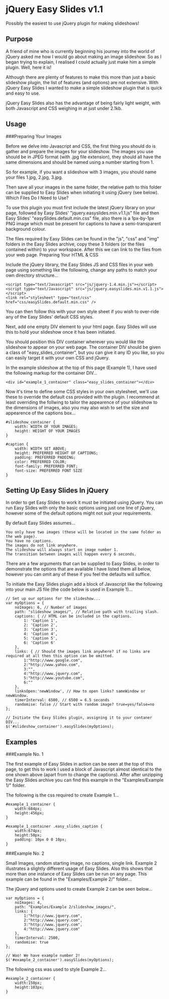 jQuery Easy Slides v1.1
=======================

Possibly the easiest to use jQuery plugin for making slideshows!

Purpose
-------

A friend of mine who is currently beginning his journey into the world of jQuery asked me how I would go about making an image slideshow. So as I began trying to explain, I realised I could actually just make him a simple plugin. Well, here it is!

Although there are plenty of features to make this more than just a basic slideshow plugin, the list of features (and options) are not extensive. With jQuery Easy Slides I wanted to make a simple slideshow plugin that is quick and easy to use.

jQuery Easy Slides also has the advantage of being fairly light weight, with both Javascript and CSS weighing in at just under 2.1kb.

Usage
-----

###Preparing Your Images

Before we delve into Javascript and CSS, the first thing you should do is gather and prepare the images for your slideshow. The images you use should be in JPEG format (with .jpg file extension), they should all have the same dimensions and should be named using a number starting from 1.

So for example, if you want a slideshow with 3 images, you should name your files 1.jpg, 2.jpg, 3.jpg.

Then save all your images in the same folder, the relative path to this folder can be supplied to Easy Slides when initiating it using jQuery (see below).
Which Files Do I Need to Use?

To use this plugin you must first include the latest jQuery library on your page, followed by Easy Slides' "jquery.easyslides.min.v1.1.js" file and then Easy Slides' "easySlides.default.min.css" file, also there is a 1px-by-1px PNG image which must be present for captions to have a semi-transparent background colour.

The files required by Easy Slides can be found in the "js", "css" and "img" folders in the Easy Slides archive, copy these 3 folders (or the files contained within) to your workspace. After this we can link to the files from your web page.
Preparing Your HTML & CSS

Include the jQuery library, the Easy Slides JS and CSS files in your web page using something like the following, change any paths to match your own directory structure...

	<script type="text/Javascript" src="js/jquery-1.4.min.js"></script>
	<script type="text/Javascript" src="js/jquery.easyslides.min.v1.1.js"></script>
	<link rel="stylesheet" type="text/css" href="css/easySlides.default.min.css" />

You can then follow this with your own style sheet if you wish to over-ride any of the Easy Slides' default CSS styles.

Next, add one empty DIV element to your html page. Easy Slides will use this to hold your slideshow once it has been initiated.

You should position this DIV container wherever you would like the slideshow to appear on your web page. The container DIV should be given a class of "easy_slides_container", but you can give it any ID you like, so you can easily target it with your own CSS and jQuery.

In the example slideshow at the top of this page (Example 1), I have used the following markup for the container DIV...

	<div id="example_1_container" class="easy_slides_container"></div>

Now it's time to define some CSS styles in your own stylesheet, we'll use these to override the default css provided with the plugin. I recommend at least overriding the follwing to tailor the appearence of your slideshow to the dimensions of images, also you may also wish to set the size and appearence of the captions box...

	#slideshow_container {
		width: WIDTH OF YOUR IMAGES;
		height: HEIGHT OF YOUR IMAGES
	}

	#caption {
		width: WIDTH SET ABOVE;
		height: PREFERRED HEIGHT OF CAPTIONS;
		padding: PREFERRED PADDING;
		color: PREFERRED COLOR;
		font-family: PREFERRED FONT;
		font-size: PREFERRED FONT SIZE
	}
	
Setting Up Easy Slides In jQuery
--------------------------------

In order to get Easy Slides to work it must be initiated using jQuery. You can run Easy Slides with only the basic options using just one line of jQuery, however some of the default options might not suit your requirements.

By default Easy Slides assumes...

    You only have two images (these will be located in the same folder as the web page).
    You have no captions.
    The images do not link anywhere.
    The slideshow will always start on image number 1.
    The transition between images will happen every 6 seconds.

There are a few arguments that can be supplied to Easy Slides, in order to demonstrate the options that are available I have listed them all below, however you can omit any of these if you feel the defaults will suffice.

To initiate the Easy Slides plugin add a block of Javascript like the following into your main JS file (the code below is used in Example 1)...

	// Set up our options for the slideshow...
	var myOptions = {
		noImages: 6, // Number of images
		path: "slideshow_images/", // Relative path with trailing slash.
		captions: { // HTML can be included in the captions.
			1: 'Caption 1',
			2: 'Caption 2',
			3: 'Caption 3',
			4: 'Caption 4',
			5: 'Caption 5',
			6: 'Caption 6'
		},
		links: { // Should the images link anywhere? if no links are required at all then this option can be omitted.
			1:"http://www.google.com",
			2:"http://www.yahoo.com",
			3:"",
			4:"http://www.jquery.com",
			5:"http://www.youtube.com",
			6:""
		},
		linksOpen:'newWindow', // How to open links? sameWindow or newWindow.
		timerInterval: 6500, // 6500 = 6.5 seconds
		randomise: false // Start with random image? true=yes/false=no
	};

	// Initiate the Easy Slides plugin, assigning it to your contaner DIV...
	$('#slideshow_container').easySlides(myOptions);

Examples
--------

###Example No. 1

The first example of Easy Slides in action can be seen at the top of this page, to get this to work I used a block of Javascript almost identical to the one shown above (apart from to change the captions). After after unzipping the Easy Slides archive you can find this example in the "Examples/Example 1/" folder.

The following is the css required to create Example 1...

	#example_1_container {
		width:684px;
		height:456px;
	}

	#example_1_container .easy_slides_caption {
		width:674px;
		height:50px;
		padding: 10px 0 0 10px;
	}

###Example No. 2

Small Images, random starting image, no captions, single link. Example 2 illustrates a slightly different usage of Easy Slides. Also this shows that more than one instance of Easy Slides can be run on any page. This example can be found in the "Examples/Example 2/" folder...

The jQuery and options used to create Example 2 can be seen below...

	var myOptions = {
		noImages: 4,
		path: "Examples/Example 2/slideshow_images/",
		links: {
			1:"http://www.jquery.com",
			2:"http://www.jquery.com",
			3:"http://www.jquery.com",
			4:"http://www.jquery.com"
		},
		timerInterval: 2500,
		randomise: true
	};

	// Woo! We have example number 2!
	$('#example_2_container').easySlides(myOptions);

The following css was used to style Example 2...

	#example_2_container {
		width:150px;
		height:103px;
	} 